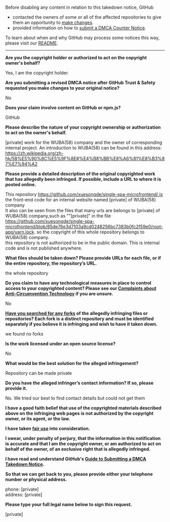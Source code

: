 Before disabling any content in relation to this takedown notice, GitHub
- contacted the owners of some or all of the affected repositories to give them an opportunity to [make changes](https://docs.github.com/en/github/site-policy/dmca-takedown-policy#a-how-does-this-actually-work).
- provided information on how to [submit a DMCA Counter Notice](https://docs.github.com/en/articles/guide-to-submitting-a-dmca-counter-notice).

To learn about when and why GitHub may process some notices this way, please visit our [README](https://github.com/github/dmca/blob/master/README.md#anatomy-of-a-takedown-notice).

---

**Are you the copyright holder or authorized to act on the copyright owner's behalf?**

Yes, I am the copyright holder.

**Are you submitting a revised DMCA notice after GitHub Trust & Safety requested you make changes to your original notice?**

No

**Does your claim involve content on GitHub or npm.js?**

GitHub

**Please describe the nature of your copyright ownership or authorization to act on the owner's behalf.**

[private] work for the WUBA(58) company and the owner of corresponding internal project. An introduction to WUBA(58) can be found in this address: https://zh.wikipedia.org/zh-hk/58%E5%90%8C%E5%9F%8E#%E4%B8%BB%E8%A6%81%E8%B3%87%E7%94%A2

**Please provide a detailed description of the original copyrighted work that has allegedly been infringed. If possible, include a URL to where it is posted online.**

This repository [https://github.com/xuesongde/single-spa-microfrontend/ is](https://github.com/xuesongde/single-spa-microfrontend/is) the front-end code for an internal website named [private] of WUBA(58) company  
It also can be seen from the files that many urls are belongs to [private] of WUBA(58) company,such as ""[private]" in the file https://github.com/xuesongde/single-spa-microfrontend/blob/85de76e3d7103a9cd0248256bc7383b0fc2f59e0/root-app/yarn.lock.
so the copyright of this whole repository belongs to WUBA(58) company.  
this repository is not authorized to be in the public domain. This is internal code and is not published anywhere.

**What files should be taken down? Please provide URLs for each file, or if the entire repository, the repository’s URL.**

the whole repository

**Do you claim to have any technological measures in place to control access to your copyrighted content? Please see our <a href="https://docs.github.com/articles/guide-to-submitting-a-dmca-takedown-notice#complaints-about-anti-circumvention-technology">Complaints about Anti-Circumvention Technology</a> if you are unsure.**

No

**<a href="https://docs.github.com/articles/dmca-takedown-policy#b-what-about-forks-or-whats-a-fork">Have you searched for any forks</a> of the allegedly infringing files or repositories? Each fork is a distinct repository and must be identified separately if you believe it is infringing and wish to have it taken down.**

we found no forks

**Is the work licensed under an open source license?**

No

**What would be the best solution for the alleged infringement?**

Repository can be made private

**Do you have the alleged infringer’s contact information? If so, please provide it.**

No. We tried our best to find contact details but could not get them

**I have a good faith belief that use of the copyrighted materials described above on the infringing web pages is not authorized by the copyright owner, or its agent, or the law.**

**I have taken <a href="https://www.lumendatabase.org/topics/22">fair use</a> into consideration.**

**I swear, under penalty of perjury, that the information in this notification is accurate and that I am the copyright owner, or am authorized to act on behalf of the owner, of an exclusive right that is allegedly infringed.**

**I have read and understand GitHub's <a href="https://docs.github.com/articles/guide-to-submitting-a-dmca-takedown-notice/">Guide to Submitting a DMCA Takedown Notice</a>.**

**So that we can get back to you, please provide either your telephone number or physical address.**

phone: [private]  
address: [private]

**Please type your full legal name below to sign this request.**

[private]
